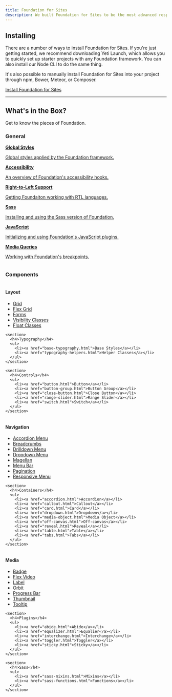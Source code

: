 ```yaml
---
title: Foundation for Sites
description: We built Foundation for Sites to be the most advanced responsive front-end framework in the world.
---
```


## Installing

There are a number of ways to install Foundation for Sites. If you're just getting started, we recommend downloading Yeti Launch, which allows you to quickly set up starter projects with any Foundation framework. You can also install our Node CLI to do the same thing.

It's also possible to manually install Foundation for Sites into your project through npm, Bower, Meteor, or Composer.

<a href="#" class="large button">Install Foundation for Sites</a>

---

## What's in the Box?

Get to know the pieces of Foundation.

### General

<div class="row up-1 medium-up-2 large-up-3 docs-big-index">
  <div class="column"><a href="global-styles.html">
    <strong>Global Styles</strong>
    <p>Global styles applied by the Foundation framework.</p>
  </a></div>
  <div class="column"><a href="accessibility.html">
    <strong>Accessibility</strong>
    <p>An overview of Foundation's accessibility hooks.</p>
  </a></div>
  <div class="column"><a href="rtl.html">
    <strong>Right-to-Left Support</strong>
    <p>Getting Foundaiton working with RTL languages.</p>
  </a></div>
  <div class="column"><a href="sass.html">
    <strong>Sass</strong>
    <p>Installing and using the Sass version of Foundation.</p>
  </a></div>
  <div class="column"><a href="javascript.html">
    <strong>JavaScript</strong>
    <p>Initializing and using Foundation's JavaScript plugins.</p>
  </a></div>
  <div class="column"><a href="media-queries.html">
    <strong>Media Queries</strong>
    <p>Working with Foundation's breakpoints.</p>
  </a></div>
</div>

### Components

<div class="row up-1 medium-up-3 docs-small-index">
  <div class="column">
    <section>
      <h4>Layout</h4>
      <ul>
        <li><a href="grid.html">Grid</a></li>
        <li><a href="flex-grid.html">Flex Grid</a></li>
        <li><a href="forms.html">Forms</a></li>
        <li><a href="visibility.html">Visibility Classes</a></li>
        <li><a href="float-classes.html">Float Classes</a></li>
      </ul>
    </section>

    <section>
      <h4>Typography</h4>
      <ul>
        <li><a href="base-typography.html">Base Styles</a></li>
        <li><a href="typography-helpers.html">Helper Classes</a></li>
      </ul>
    </section>

    <section>
      <h4>Controls</h4>
      <ul>
        <li><a href="button.html">Button</a></li>
        <li><a href="button-group.html">Button Group</a></li>
        <li><a href="close-button.html">Close Button</a></li>
        <li><a href="range-slider.html">Range Slider</a></li>
        <li><a href="switch.html">Switch</a></li>
      </ul>
    </section>
  </div>
  <div class="column">
    <section>
      <h4>Navigation</h4>
      <ul>
        <li><a href="accordion-menu.html">Accordion Menu</a></li>
        <li><a href="breadcrumbs.html">Breadcrumbs</a></li>
        <li><a href="drilldown.html">Drilldown Menu</a></li>
        <li><a href="dropdown-menu.html">Dropdown Menu</a></li>
        <li><a href="magellan.html">Magellan</a></li>
        <li><a href="menu-bar.html">Menu Bar</a></li>
        <li><a href="pagination.html">Pagination</a></li>
        <li><a href="responsive-menu.html">Responsive Menu</a></li>
      </ul>
    </section>

    <section>
      <h4>Containers</h4>
      <ul>
        <li><a href="accordion.html">Accordion</a></li>
        <li><a href="callout.html">Callout</a></li>
        <li><a href="card.html">Card</a></li>
        <li><a href="dropdown.html">Dropdown</a></li>
        <li><a href="media-object.html">Media Object</a></li>
        <li><a href="off-canvas.html">Off-canvas</a></li>
        <li><a href="reveal.html">Reveal</a></li>
        <li><a href="table.html">Table</a></li>
        <li><a href="tabs.html">Tabs</a></li>
      </ul>
    </section>
  </div>
  <div class="column">
    <section>
      <h4>Media</h4>
      <ul>
        <li><a href="badge.html">Badge</a></li>
        <li><a href="flex-video.html">Flex Video</a></li>
        <li><a href="label.html">Label</a></li>
        <li><a href="orbit.html">Orbit</a></li>
        <li><a href="progress-bar.html">Progress Bar</a></li>
        <li><a href="thumbnail.html">Thumbnail</a></li>
        <li><a href="tooltip.html">Tooltip</a></li>
      </ul>
    </section>

    <section>
      <h4>Plugins</h4>
      <ul>
        <li><a href="abide.html">Abide</a></li>
        <li><a href="equalizer.html">Equalier</a></li>
        <li><a href="interchange.html">Interchange</a></li>
        <li><a href="toggler.html">Toggler</a></li>
        <li><a href="sticky.html">Sticky</a></li>
      </ul>
    </section>

    <section>
      <h4>Sass</h4>
      <ul>
        <li><a href="sass-mixins.html">Mixins</a></li>
        <li><a href="sass-functions.html">Functions</a></li>
      </ul>
    </section>
  </div>
</div>
